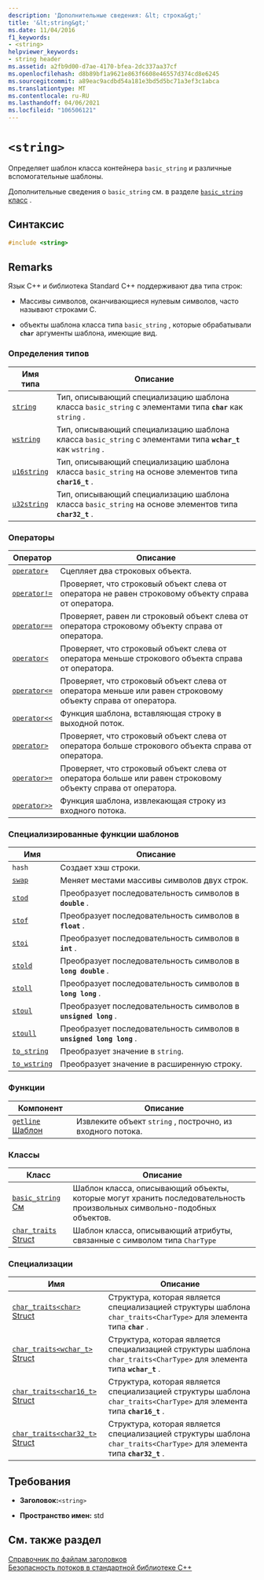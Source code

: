 ```yaml
---
description: 'Дополнительные сведения: &lt; строка&gt;'
title: '&lt;string&gt;'
ms.date: 11/04/2016
f1_keywords:
- <string>
helpviewer_keywords:
- string header
ms.assetid: a2fb9d00-d7ae-4170-bfea-2dc337aa37cf
ms.openlocfilehash: d8b89bf1a9621e863f6608e46557d374cd8e6245
ms.sourcegitcommit: a89eac9acdbd54a181e3bd5d5bc71a3ef3c1abca
ms.translationtype: MT
ms.contentlocale: ru-RU
ms.lasthandoff: 04/06/2021
ms.locfileid: "106506121"
---
```

# `<string>`

Определяет шаблон класса контейнера `basic_string` и различные вспомогательные шаблоны.

Дополнительные сведения о `basic_string` см. в разделе [ `basic_string` класс](../standard-library/basic-string-class.md) .

## <a name="syntax"></a>Синтаксис

```cpp
#include <string>
```

## <a name="remarks"></a>Remarks

Язык C++ и библиотека Standard C++ поддерживают два типа строк:

- Массивы символов, оканчивающиеся нулевым символов, часто называют строками C.

- объекты шаблона класса типа `basic_string` , которые обрабатывали **`char`** аргументы шаблона, имеющие вид.

### <a name="typedefs"></a>Определения типов

|Имя типа|Описание|
|-|-|
|[`string`](../standard-library/string-typedefs.md#string)|Тип, описывающий специализацию шаблона класса `basic_string` с элементами типа **`char`** как `string` .|
|[`wstring`](../standard-library/string-typedefs.md#wstring)|Тип, описывающий специализацию шаблона класса `basic_string` с элементами типа **`wchar_t`** как `wstring` .|
|[`u16string`](../standard-library/string-typedefs.md#u16string)|Тип, описывающий специализацию шаблона класса `basic_string` на основе элементов типа **`char16_t`** .|
|[`u32string`](../standard-library/string-typedefs.md#u32string)|Тип, описывающий специализацию шаблона класса `basic_string` на основе элементов типа **`char32_t`** .|

### <a name="operators"></a>Операторы

|Оператор|Описание|
|-|-|
|[`operator+`](../standard-library/string-operators.md#op_add)|Сцепляет два строковых объекта.|
|[`operator!=`](../standard-library/string-operators.md#op_neq)|Проверяет, что строковый объект слева от оператора не равен строковому объекту справа от оператора. |
|[`operator==`](../standard-library/string-operators.md#op_eq_eq)|Проверяет, равен ли строковый объект слева от оператора строковому объекту справа от оператора.|
|[`operator<`](../standard-library/string-operators.md#op_lt)|Проверяет, что строковый объект слева от оператора меньше строкового объекта справа от оператора.|
|[`operator<=`](../standard-library/string-operators.md#op_lt_eq)|Проверяет, что строковый объект слева от оператора меньше или равен строковому объекту справа от оператора.|
|[`operator<<`](../standard-library/string-operators.md#op_lt_lt)|Функция шаблона, вставляющая строку в выходной поток.|
|[`operator>`](../standard-library/string-operators.md#op_gt)|Проверяет, что строковый объект слева от оператора больше строкового объекта справа от оператора.|
|[`operator>=`](../standard-library/string-operators.md#op_gt_eq)|Проверяет, что строковый объект слева от оператора больше или равен строковому объекту справа от оператора.|
|[`operator>>`](../standard-library/string-operators.md#op_gt_gt)|Функция шаблона, извлекающая строку из входного потока.|

### <a name="specialized-template-functions"></a>Специализированные функции шаблонов

|Имя|Описание|
|-|-|
|`hash`|Создает хэш строки.|
|[`swap`](../standard-library/string-functions.md#swap)|Меняет местами массивы символов двух строк.|
|[`stod`](../standard-library/string-functions.md#stod)|Преобразует последовательность символов в **`double`** .|
|[`stof`](../standard-library/string-functions.md#stof)|Преобразует последовательность символов в **`float`** .|
|[`stoi`](../standard-library/string-functions.md#stoi)|Преобразует последовательность символов в **`int`** .|
|[`stold`](../standard-library/string-functions.md#stold)|Преобразует последовательность символов в **`long double`** .|
|[`stoll`](../standard-library/string-functions.md#stoll)|Преобразует последовательность символов в **`long long`** .|
|[`stoul`](../standard-library/string-functions.md#stoul)|Преобразует последовательность символов в **`unsigned long`** .|
|[`stoull`](../standard-library/string-functions.md#stoull)|Преобразует последовательность символов в **`unsigned long long`** .|
|[`to_string`](../standard-library/string-functions.md#to_string)|Преобразует значение в `string`.|
|[`to_wstring`](../standard-library/string-functions.md#to_wstring)|Преобразует значение в расширенную строку.|

### <a name="functions"></a>Функции

|Компонент|Описание|
|-|-|
|[`getline` Шаблон](../standard-library/string-functions.md#getline)|Извлеките объект `string` , построчно, из входного потока.|

### <a name="classes"></a>Классы

|Класс|Описание|
|-|-|
|[`basic_string` См](../standard-library/basic-string-class.md)|Шаблон класса, описывающий объекты, которые могут хранить последовательность произвольных символьно-подобных объектов.|
|[`char_traits` Struct](../standard-library/char-traits-struct.md)|Шаблон класса, описывающий атрибуты, связанные с символом типа `CharType`|

### <a name="specializations"></a>Специализации

|Имя|Описание|
|-|-|
|[`char_traits<char>` Struct](../standard-library/char-traits-char-struct.md)|Структура, которая является специализацией структуры шаблона `char_traits<CharType>` для элемента типа **`char`** .|
|[`char_traits<wchar_t>` Struct](../standard-library/char-traits-wchar-t-struct.md)|Структура, которая является специализацией структуры шаблона `char_traits<CharType>` для элемента типа **`wchar_t`** .|
|[`char_traits<char16_t>` Struct](../standard-library/char-traits-char16-t-struct.md)|Структура, которая является специализацией структуры шаблона `char_traits<CharType>` для элемента типа **`char16_t`** .|
|[`char_traits<char32_t>` Struct](../standard-library/char-traits-char32-t-struct.md)|Структура, которая является специализацией структуры шаблона `char_traits<CharType>` для элемента типа **`char32_t`** .|

## <a name="requirements"></a>Требования

- **Заголовок:**`<string>`

- **Пространство имен:** std

## <a name="see-also"></a>См. также раздел

[Справочник по файлам заголовков](../standard-library/cpp-standard-library-header-files.md)\
[Безопасность потоков в стандартной библиотеке C++](../standard-library/thread-safety-in-the-cpp-standard-library.md)
